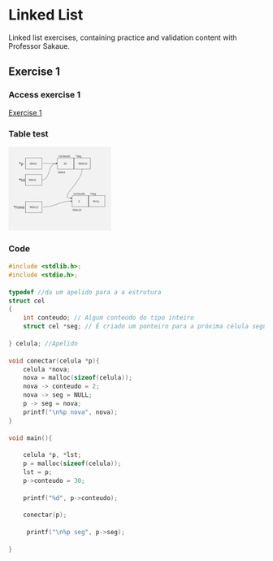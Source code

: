 # Linked List

Linked list exercises, containing practice and validation content with Professor Sakaue.

## Exercise 1

### Access exercise 1
[Exercise 1](https://github.com/JohnatanCoelho/data_structure/blob/main/linked-list/exercise1.c)

### Table test

<img src="assets/exercise-01-linked-list.jpg" width = "40%">

### Code

```c
#include <stdlib.h>;
#include <stdio.h>; 

typedef //da um apelido para a a estrutura 
struct cel
{
    int conteudo; // Algum conteúdo do tipo inteiro
    struct cel *seg; // É criado um ponteiro para a próxima célula seguinte

} celula; //Apelido

void conectar(celula *p){
    celula *nova;
    nova = malloc(sizeof(celula));
    nova -> conteudo = 2;
    nova -> seg = NULL;
    p -> seg = nova;
    printf("\n%p nova", nova);
}

void main(){

    celula *p, *lst;
    p = malloc(sizeof(celula));
    lst = p;
    p->conteudo = 30;

    printf("%d", p->conteudo);

    conectar(p);

     printf("\n%p seg", p->seg);

}

```
